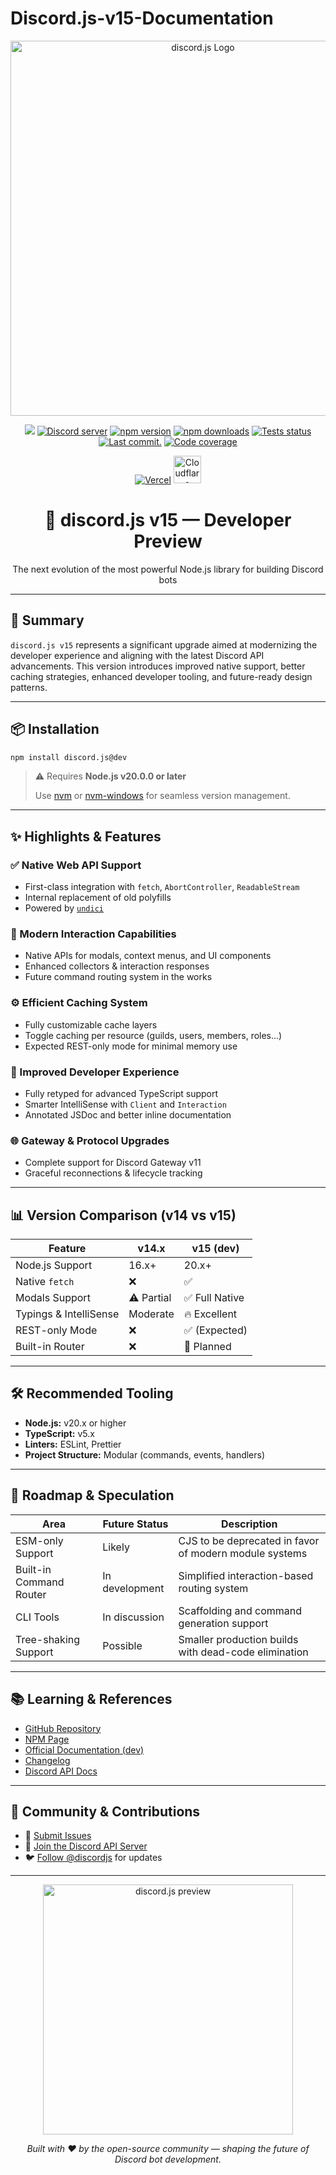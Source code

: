# Discord.js-v15-Documentation

<p align="center">
  <img src="https://discord.js.org/static/logo.svg" alt="discord.js Logo" width="600" />
</p>

<p align="center">
  <img src="https://img.shields.io/npm/v/discord.js/dev?color=blue&label=Dev%20Version&logo=npm" />
  <a href="https://discord.gg/djs"><img src="https://img.shields.io/discord/222078108977594368?color=5865F2&logo=discord&logoColor=white" alt="Discord server" /></a>
  <a href="https://www.npmjs.com/package/discord.js"><img src="https://img.shields.io/npm/v/discord.js.svg?maxAge=3600" alt="npm version" /></a>
  <a href="https://www.npmjs.com/package/discord.js"><img src="https://img.shields.io/npm/dt/discord.js.svg?maxAge=3600" alt="npm downloads" /></a>
  <a href="https://github.com/discordjs/discord.js/actions"><img src="https://github.com/discordjs/discord.js/actions/workflows/test.yml/badge.svg" alt="Tests status" /></a>
  <a href="https://github.com/discordjs/discord.js/commits/main/packages/discord.js"><img alt="Last commit." src="https://img.shields.io/github/last-commit/discordjs/discord.js?logo=github&logoColor=ffffff&path=packages%2Fdiscord.js" /></a>
  <a href="https://codecov.io/gh/discordjs/discord.js"><img src="https://codecov.io/gh/discordjs/discord.js/branch/main/graph/badge.svg?precision=2" alt="Code coverage" /></a>
</p>

<p align="center">
  <a href="https://vercel.com/?utm_source=discordjs&utm_campaign=oss"><img src="https://raw.githubusercontent.com/discordjs/discord.js/main/.github/powered-by-vercel.svg" alt="Vercel" /></a>
  <a href="https://www.cloudflare.com"><img src="https://raw.githubusercontent.com/discordjs/discord.js/main/.github/powered-by-workers.png" alt="Cloudflare Workers" height="44" /></a>
</p>

<h1 align="center">🚀 discord.js v15 — Developer Preview</h1>

<p align="center">
  The next evolution of the most powerful Node.js library for building Discord bots
</p>

---

## 📌 Summary

`discord.js v15` represents a significant upgrade aimed at modernizing the developer experience and aligning with the latest Discord API advancements. This version introduces improved native support, better caching strategies, enhanced developer tooling, and future-ready design patterns.

---

## 📦 Installation

```bash
npm install discord.js@dev
```

> ⚠️ Requires **Node.js v20.0.0 or later**
>
> Use [nvm](https://github.com/nvm-sh/nvm) or [nvm-windows](https://github.com/coreybutler/nvm-windows) for seamless version management.

---

## ✨ Highlights & Features

### ✅ Native Web API Support

* First-class integration with `fetch`, `AbortController`, `ReadableStream`
* Internal replacement of old polyfills
* Powered by [`undici`](https://github.com/nodejs/undici)

### 💬 Modern Interaction Capabilities

* Native APIs for modals, context menus, and UI components
* Enhanced collectors & interaction responses
* Future command routing system in the works

### ⚙️ Efficient Caching System

* Fully customizable cache layers
* Toggle caching per resource (guilds, users, members, roles...)
* Expected REST-only mode for minimal memory use

### 🧠 Improved Developer Experience

* Fully retyped for advanced TypeScript support
* Smarter IntelliSense with `Client` and `Interaction`
* Annotated JSDoc and better inline documentation

### 🌐 Gateway & Protocol Upgrades

* Complete support for Discord Gateway v11
* Graceful reconnections & lifecycle tracking

---

## 📊 Version Comparison (v14 vs v15)

| Feature                | v14.x      | v15 (dev)     |
| ---------------------- | ---------- | ------------- |
| Node.js Support        | 16.x+      | 20.x+         |
| Native `fetch`         | ❌          | ✅             |
| Modals Support         | ⚠️ Partial | ✅ Full Native |
| Typings & IntelliSense | Moderate   | 🔥 Excellent  |
| REST-only Mode         | ❌          | ✅ (Expected)  |
| Built-in Router        | ❌          | 🧪 Planned    |

---

## 🛠️ Recommended Tooling

* **Node.js:** v20.x or higher
* **TypeScript:** v5.x
* **Linters:** ESLint, Prettier
* **Project Structure:** Modular (commands, events, handlers)

---

## 🔮 Roadmap & Speculation

| Area                    | Future Status  | Description                                            |
| ----------------------- | -------------- | ------------------------------------------------------ |
| ESM-only Support        | Likely         | CJS to be deprecated in favor of modern module systems |
| Built-in Command Router | In development | Simplified interaction-based routing system            |
| CLI Tools               | In discussion  | Scaffolding and command generation support             |
| Tree-shaking Support    | Possible       | Smaller production builds with dead-code elimination   |

---

## 📚 Learning & References

* [GitHub Repository](https://github.com/discordjs/discord.js)
* [NPM Page](https://www.npmjs.com/package/discord.js)
* [Official Documentation (dev)](https://discord.js.org/#/docs/discord.js/dev/general/welcome)
* [Changelog](https://github.com/discordjs/discord.js/releases)
* [Discord API Docs](https://discord.com/developers/docs/intro)

---

## 🤝 Community & Contributions

* 🐞 [Submit Issues](https://github.com/discordjs/discord.js/issues)
* 🧠 [Join the Discord API Server](https://discord.gg/discord-api)
* 🐦 [Follow @discordjs](https://twitter.com/discordjs) for updates

---

<p align="center">
  <img src="https://encrypted-tbn0.gstatic.com/images?q=tbn:ANd9GcRphxd9RsT9Sf1FNaSzzPSKKH_woY1G09AF_qVKsOsguYAS62gD6ljLPyk&s=10" width="400" alt="discord.js preview" />
</p>

<p align="center"><i>Built with ❤️ by the open-source community — shaping the future of Discord bot development.</i></p>
